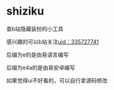 # shiziku
查b站隐藏装扮的小工具

感兴趣的可以b站关注[uid：335727741](https://space.bilibili.com/335727741)

后缀为e的是由易语言编写

后缀为e4a的是由易安卓编写

如果觉得ui不好看的，可以自行拿源码修改
